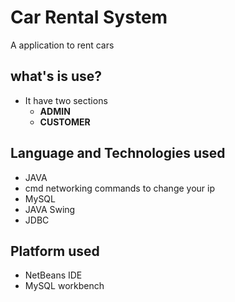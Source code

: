 # Car Rental System
A application to rent cars

## what's is use?
+ It have two sections
  - **ADMIN**
  - **CUSTOMER**


## Language and Technologies used
+ JAVA
+ cmd networking commands to change your ip
+ MySQL 
+ JAVA Swing
+ JDBC

## Platform used
+ NetBeans IDE
+ MySQL workbench
